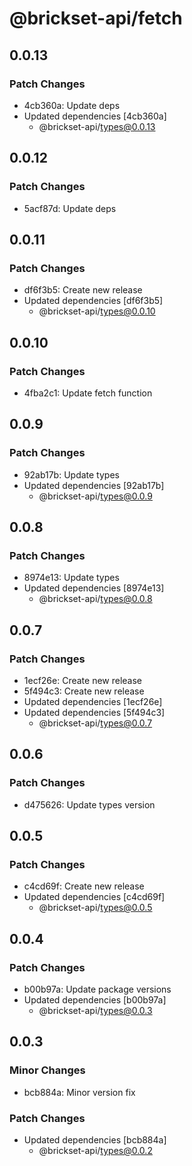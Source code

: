 # @brickset-api/fetch

## 0.0.13

### Patch Changes

- 4cb360a: Update deps
- Updated dependencies [4cb360a]
  - @brickset-api/types@0.0.13

## 0.0.12

### Patch Changes

- 5acf87d: Update deps

## 0.0.11

### Patch Changes

- df6f3b5: Create new release
- Updated dependencies [df6f3b5]
  - @brickset-api/types@0.0.10

## 0.0.10

### Patch Changes

- 4fba2c1: Update fetch function

## 0.0.9

### Patch Changes

- 92ab17b: Update types
- Updated dependencies [92ab17b]
  - @brickset-api/types@0.0.9

## 0.0.8

### Patch Changes

- 8974e13: Update types
- Updated dependencies [8974e13]
  - @brickset-api/types@0.0.8

## 0.0.7

### Patch Changes

- 1ecf26e: Create new release
- 5f494c3: Create new release
- Updated dependencies [1ecf26e]
- Updated dependencies [5f494c3]
  - @brickset-api/types@0.0.7

## 0.0.6

### Patch Changes

- d475626: Update types version

## 0.0.5

### Patch Changes

- c4cd69f: Create new release
- Updated dependencies [c4cd69f]
  - @brickset-api/types@0.0.5

## 0.0.4

### Patch Changes

- b00b97a: Update package versions
- Updated dependencies [b00b97a]
  - @brickset-api/types@0.0.3

## 0.0.3

### Minor Changes

- bcb884a: Minor version fix

### Patch Changes

- Updated dependencies [bcb884a]
  - @brickset-api/types@0.0.2
